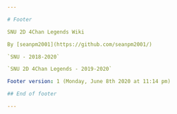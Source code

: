 ```yaml
---

# Footer

SNU 2D 4Chan Legends Wiki

By [seanpm2001](https://github.com/seanpm2001/)

`SNU - 2018-2020`

`SNU 2D 4Chan Legends - 2019-2020`

Footer version: 1 (Monday, June 8th 2020 at 11:14 pm)

## End of footer

---
```

